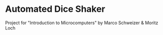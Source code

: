 # Automated Dice Shaker

Project for "Introduction to Microcomputers" by Marco Schweizer & Moritz Loch